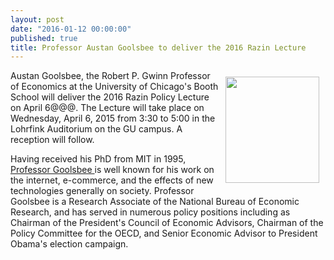 ```yaml
---
layout: post
date: "2016-01-12 00:00:00"
published: true
title: Professor Austan Goolsbee to deliver the 2016 Razin Lecture
---
```






<p> <img style="float: right; width: 150px; height: 170px; margin: 10px;" src="{{ site.baseurl }}/assets/images/2016-01-20-goolsbee.JPG" />
  Austan Goolsbee, the Robert P. Gwinn Professor of Economics at the University of Chicago's Booth School  will deliver the 2016 Razin Policy Lecture on April 6@@@.  The Lecture will take place on Wednesday, April 6, 2015 from 3:30 to 5:00 in the Lohrfink Auditorium on the GU campus. A reception will follow. </p>
<p> Having received his PhD from MIT in 1995, <a href= "http://faculty.chicagobooth.edu/austan.goolsbee/">  Professor Goolsbee </a> is well known for his work on the internet, e-commerce, and the effects of new technologies generally on society.  Professor Goolsbee is a Research Associate of the National Bureau of Economic Research, and has served in numerous policy positions including as Chairman of the President's Council of Economic Advisors, Chairman of the Policy Committee for the OECD, and Senior Economic Advisor to President Obama's  election campaign.  </p>
